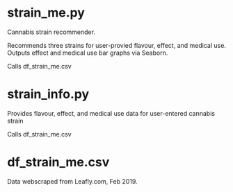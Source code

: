 # strain_me.py
Cannabis strain recommender.

Recommends three strains for user-provied flavour, effect, and medical use.
Outputs effect and medical use bar graphs via Seaborn.

Calls df_strain_me.csv

# strain_info.py
Provides flavour, effect, and medical use data for user-entered cannabis strain

Calls df_strain_me.csv

# df_strain_me.csv
Data webscraped from Leafly.com, Feb 2019.
